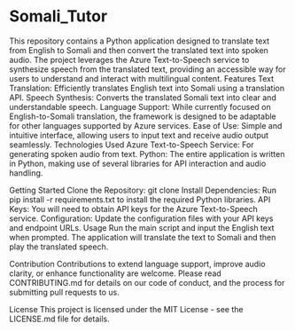 # Somali_Tutor
This repository contains a Python application designed to translate text from English to Somali and then convert the translated text into spoken audio. The project leverages the Azure Text-to-Speech service to synthesize speech from the translated text, providing an accessible way for users to understand and interact with multilingual content.
Features
Text Translation: Efficiently translates English text into Somali using a translation API.
Speech Synthesis: Converts the translated Somali text into clear and understandable speech.
Language Support: While currently focused on English-to-Somali translation, the framework is designed to be adaptable for other languages supported by Azure services.
Ease of Use: Simple and intuitive interface, allowing users to input text and receive audio output seamlessly.
Technologies Used
Azure Text-to-Speech Service: For generating spoken audio from text.
Python: The entire application is written in Python, making use of several libraries for API interaction and audio handling.

Getting Started
Clone the Repository: git clone <repo-url>
Install Dependencies: Run pip install -r requirements.txt to install the required Python libraries.
API Keys: You will need to obtain API keys for the Azure Text-to-Speech service.
Configuration: Update the configuration files with your API keys and endpoint URLs.
Usage
Run the main script and input the English text when prompted. The application will translate the text to Somali and then play the translated speech.

Contribution
Contributions to extend language support, improve audio clarity, or enhance functionality are welcome. Please read CONTRIBUTING.md for details on our code of conduct, and the process for submitting pull requests to us.

License
This project is licensed under the MIT License - see the LICENSE.md file for details.
